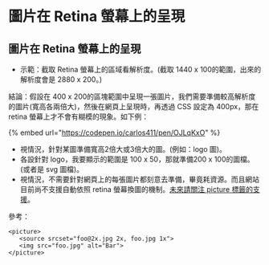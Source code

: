 # 圖片在 Retina 螢幕上的呈現

## 圖片在 Retina 螢幕上的呈現

* 示範：截取 Retina 螢幕上的區域看解析度。\(截取 1440 x 100的範圍，出來的解析度會是 2880 x 200。\)

結論：假設在 400 x 200的區塊範圍中呈現一張圖片，我們需要準備較高解析度的圖片\(寬高各兩倍大\)，然後在網頁上呈現時，再透過 CSS 設定為 400px，那在 retina 螢幕上才不會有糊模的現象。如下例：

{% embed url="https://codepen.io/carlos411/pen/OJLqKxO" %}

* 視情況，針對某圖準備寬高2倍大或3倍大的圖。\(例如：logo 圖\)。
* 各設針對 logo，我要顯示的範圍是 100 x 50，那就準備200 x 100的圖檔。\(或者是 svg 圖檔\)。
* 視情況，不需要針對網頁上的每張圖片都刻意去準備，畢竟耗資源。而且網站目前尚不支援自動依照 retina 螢幕換圖的機制。[未來請關注 picture 標籤的支援](https://www.w3schools.com/tags/tag_picture.asp)。

參考：

```markup
<picture>
   <source srcset="foo@2x.jpg 2x, foo.jpg 1x">
   <img src="foo.jpg" alt="Bar">
</picture>
```

